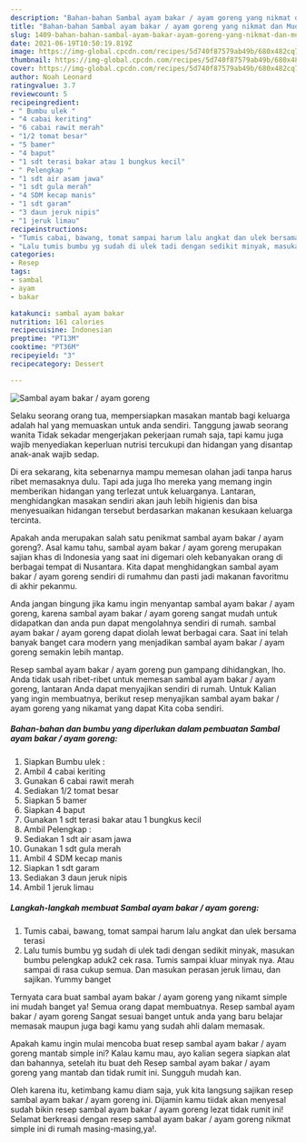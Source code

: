 ```yaml
---
description: "Bahan-bahan Sambal ayam bakar / ayam goreng yang nikmat dan Mudah Dibuat"
title: "Bahan-bahan Sambal ayam bakar / ayam goreng yang nikmat dan Mudah Dibuat"
slug: 1409-bahan-bahan-sambal-ayam-bakar-ayam-goreng-yang-nikmat-dan-mudah-dibuat
date: 2021-06-19T10:50:19.819Z
image: https://img-global.cpcdn.com/recipes/5d740f87579ab49b/680x482cq70/sambal-ayam-bakar-ayam-goreng-foto-resep-utama.jpg
thumbnail: https://img-global.cpcdn.com/recipes/5d740f87579ab49b/680x482cq70/sambal-ayam-bakar-ayam-goreng-foto-resep-utama.jpg
cover: https://img-global.cpcdn.com/recipes/5d740f87579ab49b/680x482cq70/sambal-ayam-bakar-ayam-goreng-foto-resep-utama.jpg
author: Noah Leonard
ratingvalue: 3.7
reviewcount: 5
recipeingredient:
- " Bumbu ulek "
- "4 cabai keriting"
- "6 cabai rawit merah"
- "1/2 tomat besar"
- "5 bamer"
- "4 baput"
- "1 sdt terasi bakar atau 1 bungkus kecil"
- " Pelengkap "
- "1 sdt air asam jawa"
- "1 sdt gula merah"
- "4 SDM kecap manis"
- "1 sdt garam"
- "3 daun jeruk nipis"
- "1 jeruk limau"
recipeinstructions:
- "Tumis cabai, bawang, tomat sampai harum lalu angkat dan ulek bersama terasi"
- "Lalu tumis bumbu yg sudah di ulek tadi dengan sedikit minyak, masukan bumbu pelengkap aduk2 cek rasa. Tumis sampai kluar minyak nya. Atau sampai di rasa cukup semua. Dan masukan perasan jeruk limau, dan sajikan. Yummy banget"
categories:
- Resep
tags:
- sambal
- ayam
- bakar

katakunci: sambal ayam bakar 
nutrition: 161 calories
recipecuisine: Indonesian
preptime: "PT13M"
cooktime: "PT36M"
recipeyield: "3"
recipecategory: Dessert

---
```



![Sambal ayam bakar / ayam goreng](https://img-global.cpcdn.com/recipes/5d740f87579ab49b/680x482cq70/sambal-ayam-bakar-ayam-goreng-foto-resep-utama.jpg)

Selaku seorang orang tua, mempersiapkan masakan mantab bagi keluarga adalah hal yang memuaskan untuk anda sendiri. Tanggung jawab seorang  wanita Tidak sekadar mengerjakan pekerjaan rumah saja, tapi kamu juga wajib menyediakan keperluan nutrisi tercukupi dan hidangan yang disantap anak-anak wajib sedap.

Di era  sekarang, kita sebenarnya mampu memesan olahan jadi tanpa harus ribet memasaknya dulu. Tapi ada juga lho mereka yang memang ingin memberikan hidangan yang terlezat untuk keluarganya. Lantaran, menghidangkan masakan sendiri akan jauh lebih higienis dan bisa menyesuaikan hidangan tersebut berdasarkan makanan kesukaan keluarga tercinta. 



Apakah anda merupakan salah satu penikmat sambal ayam bakar / ayam goreng?. Asal kamu tahu, sambal ayam bakar / ayam goreng merupakan sajian khas di Indonesia yang saat ini digemari oleh kebanyakan orang di berbagai tempat di Nusantara. Kita dapat menghidangkan sambal ayam bakar / ayam goreng sendiri di rumahmu dan pasti jadi makanan favoritmu di akhir pekanmu.

Anda jangan bingung jika kamu ingin menyantap sambal ayam bakar / ayam goreng, karena sambal ayam bakar / ayam goreng sangat mudah untuk didapatkan dan anda pun dapat mengolahnya sendiri di rumah. sambal ayam bakar / ayam goreng dapat diolah lewat berbagai cara. Saat ini telah banyak banget cara modern yang menjadikan sambal ayam bakar / ayam goreng semakin lebih mantap.

Resep sambal ayam bakar / ayam goreng pun gampang dihidangkan, lho. Anda tidak usah ribet-ribet untuk memesan sambal ayam bakar / ayam goreng, lantaran Anda dapat menyajikan sendiri di rumah. Untuk Kalian yang ingin membuatnya, berikut resep menyajikan sambal ayam bakar / ayam goreng yang nikamat yang dapat Kita coba sendiri.

<!--inarticleads1-->

##### Bahan-bahan dan bumbu yang diperlukan dalam pembuatan Sambal ayam bakar / ayam goreng:

1. Siapkan  Bumbu ulek :
1. Ambil 4 cabai keriting
1. Gunakan 6 cabai rawit merah
1. Sediakan 1/2 tomat besar
1. Siapkan 5 bamer
1. Siapkan 4 baput
1. Gunakan 1 sdt terasi bakar atau 1 bungkus kecil
1. Ambil  Pelengkap :
1. Sediakan 1 sdt air asam jawa
1. Gunakan 1 sdt gula merah
1. Ambil 4 SDM kecap manis
1. Siapkan 1 sdt garam
1. Sediakan 3 daun jeruk nipis
1. Ambil 1 jeruk limau




<!--inarticleads2-->

##### Langkah-langkah membuat Sambal ayam bakar / ayam goreng:

1. Tumis cabai, bawang, tomat sampai harum lalu angkat dan ulek bersama terasi
1. Lalu tumis bumbu yg sudah di ulek tadi dengan sedikit minyak, masukan bumbu pelengkap aduk2 cek rasa. Tumis sampai kluar minyak nya. Atau sampai di rasa cukup semua. Dan masukan perasan jeruk limau, dan sajikan. Yummy banget




Ternyata cara buat sambal ayam bakar / ayam goreng yang nikamt simple ini mudah banget ya! Semua orang dapat membuatnya. Resep sambal ayam bakar / ayam goreng Sangat sesuai banget untuk anda yang baru belajar memasak maupun juga bagi kamu yang sudah ahli dalam memasak.

Apakah kamu ingin mulai mencoba buat resep sambal ayam bakar / ayam goreng mantab simple ini? Kalau kamu mau, ayo kalian segera siapkan alat dan bahannya, setelah itu buat deh Resep sambal ayam bakar / ayam goreng yang mantab dan tidak rumit ini. Sungguh mudah kan. 

Oleh karena itu, ketimbang kamu diam saja, yuk kita langsung sajikan resep sambal ayam bakar / ayam goreng ini. Dijamin kamu tiidak akan menyesal sudah bikin resep sambal ayam bakar / ayam goreng lezat tidak rumit ini! Selamat berkreasi dengan resep sambal ayam bakar / ayam goreng nikmat simple ini di rumah masing-masing,ya!.

